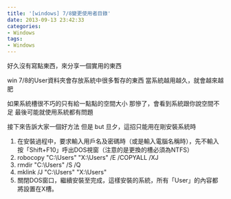 ```yaml
---
title: '[windows] 7/8變更使用者目錄'
date: 2013-09-13 23:42:33
categories:
- Windows
tags:
- Windows
---
```

好久沒有寫點東西，來分享一個實用的東西

<!--more-->

win 7/8的User資料夾會存放系統中很多暫存的東西
當系統越用越久，就會越來越肥

如果系統槽很不巧的只有給一點點的空間大小
那慘了，會看到系統跟你說空間不足
最後可能就使用系統都有問題

接下來告訴大家一個好方法
但是 but 旦夕，這招只能用在剛安裝系統時

1. 在安裝過程中，要求輸入用戶名及密碼時（或是輸入電腦名稱時），先不輸入按「Shift+F10」呼出DOS視窗（注意的是更換的槽必須為NTFS）
2. robocopy "C:\Users" "X:\Users" /E /COPYALL /XJ
3. rmdir "C:\Users" /S /Q
4. mklink /J "C:\Users" "X:\Users"
5. 關閉DOS窗口，繼續安裝至完成，這樣安裝的系統，所有「User」的內容都將設置在X槽。